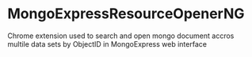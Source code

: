# MongoExpressResourceOpenerNG
Chrome extension used to search and open mongo document accros multile data sets by ObjectID in MongoExpress web interface
